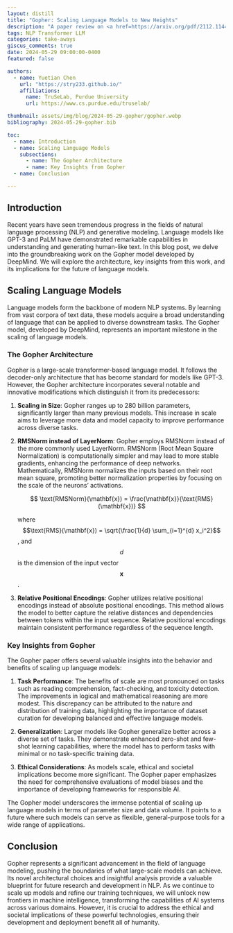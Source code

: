 ```yaml
---
layout: distill
title: "Gopher: Scaling Language Models to New Heights"
description: "A paper review on <a href=https://arxiv.org/pdf/2112.11446>Scaling Language Models: Methods, Analysis & Insights from Training Gopher</a>"
tags: NLP Transformer LLM 
categories: take-aways
giscus_comments: true
date: 2024-05-29 09:00:00-0400
featured: false

authors:
  - name: Yuetian Chen
    url: "https://stry233.github.io/"
    affiliations:
      name: TruSeLab, Purdue University
      url: https://www.cs.purdue.edu/truselab/

thumbnail: assets/img/blog/2024-05-29-gopher/gopher.webp
bibliography: 2024-05-29-gopher.bib

toc:
  - name: Introduction 
  - name: Scaling Language Models
    subsections:
      - name: The Gopher Architecture
      - name: Key Insights from Gopher
  - name: Conclusion

---
```


## Introduction

Recent years have seen tremendous progress in the fields of natural language processing (NLP) and generative modeling. Language models like GPT-3<d-cite key="brown2020language"></d-cite> and PaLM<d-cite key="chowdhery2022palm"></d-cite> have demonstrated remarkable capabilities in understanding and generating human-like text. In this blog post, we delve into the groundbreaking work on the Gopher model<d-cite key="rae2022scaling"></d-cite> developed by DeepMind. We will explore the architecture, key insights from this work, and its implications for the future of language models.

## Scaling Language Models

Language models form the backbone of modern NLP systems. By learning from vast corpora of text data, these models acquire a broad understanding of language that can be applied to diverse downstream tasks. The Gopher model<d-cite key="rae2022scaling"></d-cite>, developed by DeepMind, represents an important milestone in the scaling of language models.

### The Gopher Architecture

Gopher is a large-scale transformer-based language model. It follows the decoder-only architecture that has become standard for models like GPT-3. However, the Gopher architecture incorporates several notable and innovative modifications which distinguish it from its predecessors:

1. **Scaling in Size**: Gopher ranges up to 280 billion parameters, significantly larger than many previous models. This increase in scale aims to leverage more data and model capacity to improve performance across diverse tasks.

2. **RMSNorm instead of LayerNorm**: Gopher employs RMSNorm<d-cite key="zhang2019root"></d-cite> instead of the more commonly used LayerNorm. RMSNorm (Root Mean Square Normalization) is computationally simpler and may lead to more stable gradients, enhancing the performance of deep networks. Mathematically, RMSNorm normalizes the inputs based on their root mean square, promoting better normalization properties by focusing on the scale of the neurons’ activations.

   $$
   \text{RMSNorm}(\mathbf{x}) = \frac{\mathbf{x}}{\text{RMS}(\mathbf{x})}
   $$

   where $$\text{RMS}(\mathbf{x}) = \sqrt{\frac{1}{d} \sum_{i=1}^{d} x_i^2}$$, and $$d$$ is the dimension of the input vector $$\mathbf{x}$$.

3. **Relative Positional Encodings**: Gopher utilizes relative positional encodings instead of absolute positional encodings. This method allows the model to better capture the relative distances and dependencies between tokens within the input sequence. Relative positional encodings maintain consistent performance regardless of the sequence length.

### Key Insights from Gopher

The Gopher paper offers several valuable insights into the behavior and benefits of scaling up language models:

1. **Task Performance**: The benefits of scale are most pronounced on tasks such as reading comprehension, fact-checking, and toxicity detection. The improvements in logical and mathematical reasoning are more modest. This discrepancy can be attributed to the nature and distribution of training data, highlighting the importance of dataset curation for developing balanced and effective language models.

2. **Generalization**: Larger models like Gopher generalize better across a diverse set of tasks. They demonstrate enhanced zero-shot and few-shot learning capabilities, where the model has to perform tasks with minimal or no task-specific training data.

3. **Ethical Considerations**: As models scale, ethical and societal implications become more significant. The Gopher paper emphasizes the need for comprehensive evaluations of model biases and the importance of developing frameworks for responsible AI.

The Gopher model underscores the immense potential of scaling up language models in terms of parameter size and data volume. It points to a future where such models can serve as flexible, general-purpose tools for a wide range of applications.

## Conclusion

Gopher represents a significant advancement in the field of language modeling, pushing the boundaries of what large-scale models can achieve. Its novel architectural choices and insightful analysis provide a valuable blueprint for future research and development in NLP. As we continue to scale up models and refine our training techniques, we will unlock new frontiers in machine intelligence, transforming the capabilities of AI systems across various domains. However, it is crucial to address the ethical and societal implications of these powerful technologies, ensuring their development and deployment benefit all of humanity.